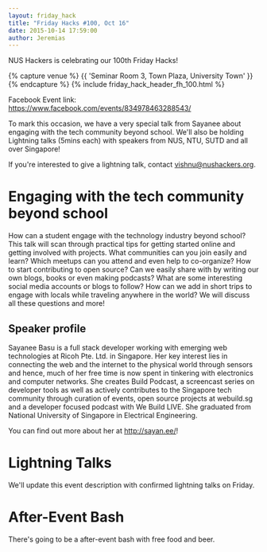 ```yaml
---
layout: friday_hack
title: "Friday Hacks #100, Oct 16"
date: 2015-10-14 17:59:00
author: Jeremias
---
```


NUS Hackers is celebrating our 100th Friday Hacks!

{% capture venue %}
    {{ 'Seminar Room 3, Town Plaza, University Town' }}
{% endcapture %}
{% include friday_hack_header_fh_100.html %}

Facebook Event link: https://www.facebook.com/events/834978463288543/

To mark this occasion, we have a very special talk from Sayanee about engaging with the tech community beyond school. We'll also be holding Lightning talks (5mins each) with speakers from NUS, NTU, SUTD and all over Singapore!

If you're interested to give a lightning talk, contact vishnu@nushackers.org.

# Engaging with the tech community beyond school

How can a student engage with the technology industry beyond school? This talk will scan through practical tips for getting started online and getting involved with projects. What communities can you join easily and learn? Which meetups can you attend and even help to co-organize? How to start contributing to open source? Can we easily share with by writing our own blogs, books or even making podcasts? What are some interesting social media accounts or blogs to follow? How can we add in short trips to engage with locals while traveling anywhere in the world? We will discuss all these questions and more!

## Speaker profile

Sayanee Basu is a full stack developer working with emerging web technologies at Ricoh Pte. Ltd. in Singapore. Her key interest lies in connecting the web and the internet to the physical world through sensors and hence, much of her free time is now spent in tinkering with electronics and computer networks. She creates Build Podcast, a screencast series on developer tools as well as actively contributes to the Singapore tech community through curation of events, open source projects at webuild.sg and a developer focused podcast with We Build LIVE. She graduated from National University of Singapore in Electrical Engineering.

You can find out more about her at http://sayan.ee/!

# Lightning Talks

We'll update this event description with confirmed lightning talks on Friday.

# After-Event Bash

There's going to be a after-event bash with free food and beer.
